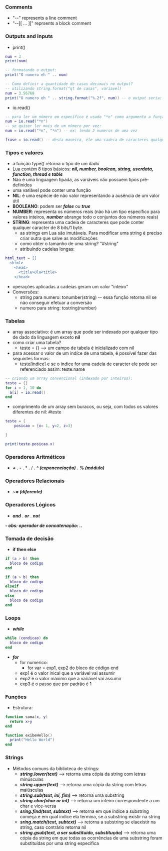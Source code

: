                                                                                                                                         
### Comments
- "--" represents a line comment
- "--[[ ... ]]" reprsents a block comment

### Outputs and inputs
- print()
```lua
num = 3
print(num)

-- formatando o output:
print("O numero eh " .. num)

-- Como definir a quantidade de casas decimais no output?
-- utilizando string.format("qt de casas", variavel)
num = 3.56768
print("O numero eh " .. string.format("%.2f", num)) -- o output seria: "O numero eh 3.56"
```
- io.read()
```lua
-- para ler um número em específico é usado "*n" como argumento a função io.read("*n")
num = io.read("*n")
-- se quiser ler mais de um número por vez:
num = io.read("*n", "*n") -- ex: lendo 2 numeros de uma vez

frase = io.read() -- desta maneira, ele uma cadeia de caracteres qualquer
```

### Tipos e valores
- a função type() retorna o tipo de um dado
- Lua contém 8 tipos básicos: ***nil, number, boolean, string, userdata, function, thread e table***
- Não é uma linguagem tipada, as variáveis não possuem tipos pré-definidos
- uma variável pode conter uma função
- **NIL**: é uma espécie de não valor representando a ausência de um valor útil
- **BOOLEANO**: podem ser ***false*** ou ***true***
- **NUMBER**: representa os números reais (não há um tipo específico para valores inteiros, ***number*** abrange todo o conjuntos dos números reais) 
- **STRING**: representa uma cadeia de caracteres que pode conter qualquer caracter de 8 bits/1 byte.
  - as strings em Lua são imutáveis. Para modificar uma string é preciso criar outra que salve as modificações
  - como obter o tamanho de uma string? "#string"
  - atribuindo cadeias longas:
```lua
html_text = [[
  <html>
    <head>
      <title>Ola<title>
    </head>
```
  - operações aplicadas a cadeias geram um valor "inteiro"
- Conversões:
  - string para numero: tonumber(string) -- essa função retorna nil se não conseguir efetuar a conversão
  - numero para string: tostring(number)

### Tabelas
- array associativo: é um array que pode ser indexado por qualquer tipo de dado da linguagem exceto **nil**
- como criar uma tabela?
  - teste = {} --> um campo de tabela é inicializado com nil
- para acessar o valor de um indíce de uma tabela, é possível fazer das seguintes formas:
  - teste[indice] e se o índice for uma cadeia de caracter ele pode ser referenciado assim: teste.name
```lua
-- criando um array convencional (indexado por inteiros):
teste = {}
for i = 1, 10 do
  a[i] = io.read()
end

```
- comprimento de um array sem buracos, ou seja, com todos os valores diferentes de nil: #teste
```lua
teste = {
    posicao = {x= 1, y=2, z=3}

}

print(teste.posicao.x)
```

### Operadores Aritméticos
- ***+*** . ***-*** . * . / . ***^ (exponenciação)*** . ***% (módulo)***

### Operadores Relacionais
- ***~= (diferente)***

### Operadores Lógicos
- ***and*** . ***or*** . ***not***

***- obs: operador de concatenação: ..***

### Tomada de decisão
- **if then else**
```lua
if (a > b) then
  bloco de codigo
end

if (a > b) then
  bloco de codigo
elseif
  bloco de codigo
else
  bloco de codigo
end
```

### Loops
- ***while***
```lua
while (condicao) do
  bloco de codigo
end
```

- ***for***
  - for numerico:
    - for var = exp1, exp2 do
        bloco de código
    end
  - exp1 é o valor inical que a variável vai assumir
  - exp2 é o valor máximo que a variável vai assumir
  - exp3 é o passo que por padrão é 1

### Funções
- Estrutura:
```lua
function soma(x, y)
  return x+y
end

function exibeHello()
  print("Hello World")
end
```
### Strings
- Métodos comuns da biblioteca de strings:
  - ***string.lower(text)*** --> retorna uma cópia da string com letras minúsculas
  - ***string.upper(text)*** --> retorna uma cópia da string com letras maiúsculas
  - ***string.sub(text, ini, fim)*** --> retorna uma substring
  - ***string.char(char or int)*** --> retorna um inteiro correspondente a um char e vice-versa
  - ***sring.find(text, subtext)*** --> retorna em que índice a substring começa e em qual indice ela termina, se a substring existir na string
  - ***sring.match(text, subtext)*** --> retorna a substring se elaexistir na string, caso contrário retorna nil
  - ***string.gsub(text, a ser substituido, substitução)*** --> retorna uma cópia da string em que todas as ocorrências de uma substring foram substituídas por uma string específica



